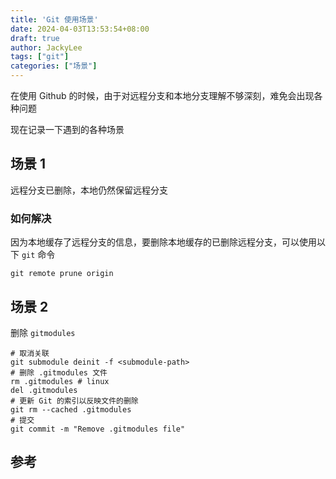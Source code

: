 ```yaml
---
title: 'Git 使用场景'
date: 2024-04-03T13:53:54+08:00
draft: true
author: JackyLee
tags: ["git"]
categories: ["场景"]
---
```


在使用 Github 的时候，由于对远程分支和本地分支理解不够深刻，难免会出现各种问题

现在记录一下遇到的各种场景

## 场景 1

远程分支已删除，本地仍然保留远程分支

### 如何解决

因为本地缓存了远程分支的信息，要删除本地缓存的已删除远程分支，可以使用以下 `git` 命令

```shell
git remote prune origin
```

## 场景 2

删除 `gitmodules`

```shell
# 取消关联
git submodule deinit -f <submodule-path>
# 删除 .gitmodules 文件
rm .gitmodules # linux
del .gitmodules
# 更新 Git 的索引以反映文件的删除
git rm --cached .gitmodules
# 提交
git commit -m "Remove .gitmodules file"
```

## 参考
